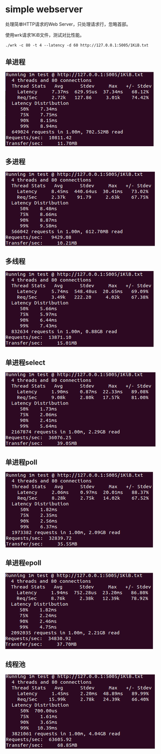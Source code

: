 # simple webserver

处理简单HTTP请求的Web Server，只处理请求行，忽略首部。

使用wrk请求1KiB文件，测试对比性能。

```shell
./wrk -c 80 -t 4 --latency -d 60 http://127.0.0.1:5005/1KiB.txt
```



## 单进程

![image-20200811005929331](img/image-20200811005929331.png)

## 多进程

![image-20200811011816731](img/image-20200811011816731.png)

## 多线程

![image-20200812221840443](img/image-20200812221840443.png)

## 单进程select

![image-20200811012025817](img/image-20200811012025817.png)

## 单进程poll

![image-20200812231128288](img/image-20200812231128288.png)

## 单进程epoll

![image-20200813001924223](img/image-20200813001924223.png)

## 线程池

![image-20200811012903708](img/image-20200811012903708.png)
